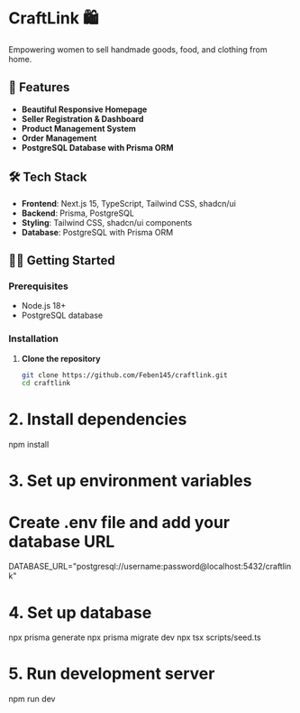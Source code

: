 # CraftLink 🛍️

Empowering women to sell handmade goods, food, and clothing from home.

## 🚀 Features

- **Beautiful Responsive Homepage**
- **Seller Registration & Dashboard**
- **Product Management System**
- **Order Management**
- **PostgreSQL Database with Prisma ORM**

## 🛠️ Tech Stack

- **Frontend**: Next.js 15, TypeScript, Tailwind CSS, shadcn/ui
- **Backend**: Prisma, PostgreSQL
- **Styling**: Tailwind CSS, shadcn/ui components
- **Database**: PostgreSQL with Prisma ORM

## 🏃‍♂️ Getting Started

### Prerequisites

- Node.js 18+
- PostgreSQL database

### Installation

1. **Clone the repository**
   ```bash
   git clone https://github.com/Feben145/craftlink.git
   cd craftlink
   ```

# 2. Install dependencies

npm install

# 3. Set up environment variables

# Create .env file and add your database URL

DATABASE_URL="postgresql://username:password@localhost:5432/craftlink"

# 4. Set up database

npx prisma generate
npx prisma migrate dev
npx tsx scripts/seed.ts

# 5. Run development server

npm run dev
